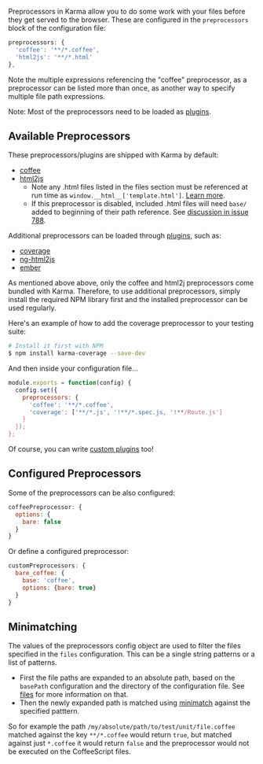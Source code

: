 Preprocessors in Karma allow you to do some work with your files before
they get served to the browser. These are configured in the `preprocessors` block
of the configuration file:

```javascript
preprocessors: {
  'coffee': '**/*.coffee',
  'html2js': '**/*.html'
},
```
Note the multiple expressions referencing the "coffee" preprocessor, as a preprocessor can be listed more than once,
as another way to specify multiple file path expressions.

Note: Most of the preprocessors need to be loaded as [plugins].

## Available Preprocessors
These preprocessors/plugins are shipped with Karma by default:
- [coffee]
- [html2js]
  - Note any .html files listed in the files section must be referenced at run time as `window.__html__['template.html']`. [Learn more](html2js).
  - If this preprocessor is disabled, included .html files will need `base/` added to beginning of their path reference. See [discussion in issue 788][issue788].

Additional preprocessors can be loaded through [plugins], such as:
- [coverage]
- [ng-html2js]
- [ember]

As mentioned above above, only the coffee and html2j preprocessors come bundled with Karma. Therefore, to use additional preprocessors,
simply install the required NPM library first and the installed preprocessor can be used regularly.

Here's an example of how to add the coverage preprocessor to your testing suite:

```bash
# Install it first with NPM
$ npm install karma-coverage --save-dev
```

And then inside your configuration file...

```javascript
module.exports = function(config) {
  config.set({
    preprocessors: {
      'coffee': '**/*.coffee',
      'coverage': ['**/*.js', '!**/*.spec.js, '!**/Route.js']
    }
  });
};
```

Of course, you can write [custom plugins] too!


## Configured Preprocessors
Some of the preprocessors can be also configured:

```javascript
coffeePreprocessor: {
  options: {
    bare: false
  }
}
```

Or define a configured preprocessor:

```javascript
customPreprocessors: {
  bare_coffee: {
    base: 'coffee',
    options: {bare: true}
  }
}
```


## Minimatching
The values of the preprocessors config object are used to filter the files specified in
the `files` configuration. This can be a single string patterns or a list of patterns.

* First the file paths are expanded to an absolute path, based on the
  `basePath` configuration and the directory of the configuration file. See
  [files] for more information on that.
* Then the newly expanded path is matched using [minimatch] against the
  specified patttern.

So for example the path `/my/absolute/path/to/test/unit/file.coffee` matched against
the key `**/*.coffee` would return `true`, but matched against just `*.coffee` it would
return `false` and the preprocessor would not be executed on the CoffeeScript files.



[files]: files.html
[minimatch]: https://github.com/isaacs/minimatch
[coffee]: https://github.com/karma-runner/karma-coffee-preprocessor
[html2js]: https://github.com/karma-runner/karma-html2js-preprocessor
[ng-html2js]: https://github.com/karma-runner/karma-ng-html2js-preprocessor
[coverage]: https://github.com/karma-runner/karma-coverage
[ember]: https://github.com/karma-runner/karma-ember-preprocessor
[custom plugins]: ../dev/plugins.html
[plugins]: plugins.html
[issue788]: https://github.com/karma-runner/karma/issues/788
